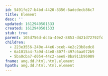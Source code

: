 ```yaml
---
id: 5491fe27-b4bd-4420-8356-6adedecb86c7
title: Element
desc: ''
updated: 1612940501533
created: 1612940501533
stub: true
parent: 105d756d-dc3a-40e2-8853-d421d72792fc
children:
  - 223e3556-240e-44e6-bceb-4e2c23b8edc8
  - 6a1015a4-7a9d-44e8-807f-497c6aa072b9
  - 5ba0cba7-d054-44c2-aee8-8ba911b96989
fname: ang.dd.html.html.element
hpath: ang.dd.html.html.element
---
```



